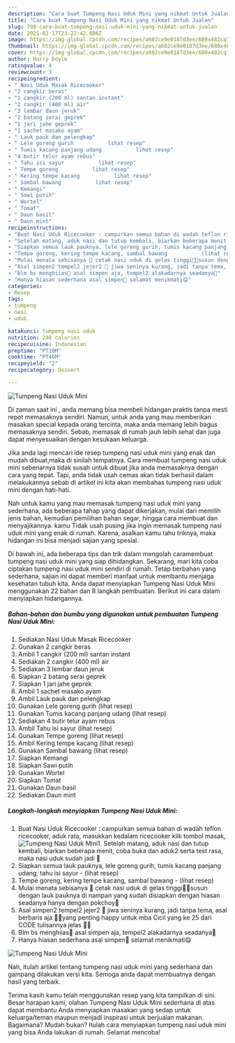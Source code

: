 ```yaml
---
description: "Cara buat Tumpeng Nasi Uduk Mini yang nikmat Untuk Jualan"
title: "Cara buat Tumpeng Nasi Uduk Mini yang nikmat Untuk Jualan"
slug: 708-cara-buat-tumpeng-nasi-uduk-mini-yang-nikmat-untuk-jualan
date: 2021-02-17T23:22:42.886Z
image: https://img-global.cpcdn.com/recipes/a602ce9e0187d3ee/680x482cq70/tumpeng-nasi-uduk-mini-foto-resep-utama.jpg
thumbnail: https://img-global.cpcdn.com/recipes/a602ce9e0187d3ee/680x482cq70/tumpeng-nasi-uduk-mini-foto-resep-utama.jpg
cover: https://img-global.cpcdn.com/recipes/a602ce9e0187d3ee/680x482cq70/tumpeng-nasi-uduk-mini-foto-resep-utama.jpg
author: Harry Doyle
ratingvalue: 4
reviewcount: 3
recipeingredient:
- " Nasi Uduk Masak Ricecooker"
- "2 cangkir beras"
- "1 cangkir (200 ml) santan instant"
- "2 cangkir (400 ml) air"
- "3 lembar daun jeruk"
- "2 batang serai geprek"
- "1 jari jahe geprek"
- "1 sachet masako ayam"
- " Lauk pauk dan pelengkap"
- " Lele goreng gurih           lihat resep"
- " Tumis kacang panjang udang           lihat resep"
- "4 butir telur ayam rebus"
- " Tahu isi sayur           lihat resep"
- " Tempe goreng           lihat resep"
- " Kering tempe kacang           lihat resep"
- " Sambal bawang           lihat resep"
- " Kemangi"
- " Sawi putih"
- " Wortel"
- " Tomat"
- " Daun basil"
- " Daun mint"
recipeinstructions:
- "Buat Nasi Uduk Ricecooker : campurkan semua bahan di wadah teflon ricecooker, aduk rata, masukkan kedalam ricecooker klik tombol masak,"
- "Setelah matang, aduk nasi dan tutup kembali, biarkan beberapa menit, coba buka dan aduk2 serta test rasa, maka nasi uduk sudah jadi 🥰"
- "Siapkan semua lauk pauknya, lele goreng gurih, tumis kacang panjang udang, tahu isi sayur           (lihat resep)"
- "Tempe goreng, kering tempe kacang, sambal bawang           (lihat resep)"
- "Mulai menata sebisanya 🙏 cetak nasi uduk di gelas tinggi🤭😁susun dengan lauk pauknya di nampan yang sudah disiapkan dengan hiasan seadanya hanya dengan pokchoy🙏"
- "Asal simpen2 tempel2 jejer2 🙏 jiwa seninya kurang, jadi tanpa tema, asal berbaris aja 🤭🙏yang penting happy untuk mba Cicil yang ke 25 dari CODE tulisannya jelas 🙏🥰"
- "Blm bs menghiias🤭 asal simpen aja, tempel2 alakadarnya seadanya🙏"
- "Hanya hiasan sederhana asal simpen🙏 selamat menikmati😋"
categories:
- Resep
tags:
- tumpeng
- nasi
- uduk

katakunci: tumpeng nasi uduk 
nutrition: 248 calories
recipecuisine: Indonesian
preptime: "PT10M"
cooktime: "PT46M"
recipeyield: "2"
recipecategory: Dessert

---
```



![Tumpeng Nasi Uduk Mini](https://img-global.cpcdn.com/recipes/a602ce9e0187d3ee/680x482cq70/tumpeng-nasi-uduk-mini-foto-resep-utama.jpg)

Di zaman  saat ini , anda memang bisa membeli hidangan praktis tanpa mesti repot memasaknya sendiri. Namun, untuk anda yang mau memberikan masakan special kepada orang tercinta, maka anda memang lebih bagus memasaknya sendiri. Sebab, memasak di rumah jauh lebih sehat dan juga dapat menyesuaikan dengan kesukaan keluarga.

Jika anda lagi mencari ide resep tumpeng nasi uduk mini yang enak dan mudah dibuat,maka di sinilah tempatnya. Cara membuat tumpeng nasi uduk mini  sebenarnya tidak susah untuk dibuat jika anda memasaknya dengan cara yang tepat. Tapi, anda tidak usah cemas akan tidak berhasil dalam melakukannya 
sebab di artikel ini kita akan membahas tumpeng nasi uduk mini dengan hati-hati.  



Nah untuk kamu yang mau memasak tumpeng nasi uduk mini yang sederhana, ada beberapa tahap yang dapat dikerjakan, mulai dari memilih jenis bahan, kemudian pemilihan bahan segar, hingga cara membuat dan menyajikannya. kamu Tidak usah pusing jika ingin memasak tumpeng nasi uduk mini yang enak di rumah. Karena, asalkan kamu  tahu triknya, maka hidangan ini bisa menjadi sajian yang spesial.

Di bawah ini, ada beberapa tips dan trik dalam mengolah caramembuat tumpeng nasi uduk mini yang siap dihidangkan. Sekarang, mari kita coba ciptakan tumpeng nasi uduk mini sendiri di rumah. Tetap berbahan yang sederhana, sajian ini dapat memberi manfaat untuk membantu menjaga kesehatan tubuh kita. Anda dapat menyiapkan Tumpeng Nasi Uduk Mini menggunakan 22 bahan dan 8 langkah pembuatan. Berikut ini cara dalam menyiapkan hidangannya.

<!--inarticleads1-->

##### Bahan-bahan dan bumbu yang digunakan untuk pembuatan Tumpeng Nasi Uduk Mini:

1. Sediakan  Nasi Uduk Masak Ricecooker
1. Gunakan 2 cangkir beras
1. Ambil 1 cangkir (200 ml) santan instant
1. Sediakan 2 cangkir (400 ml) air
1. Sediakan 3 lembar daun jeruk
1. Siapkan 2 batang serai geprek
1. Siapkan 1 jari jahe geprek
1. Ambil 1 sachet masako ayam
1. Ambil  Lauk pauk dan pelengkap
1. Gunakan  Lele goreng gurih           (lihat resep)
1. Gunakan  Tumis kacang panjang udang           (lihat resep)
1. Sediakan 4 butir telur ayam rebus
1. Ambil  Tahu isi sayur           (lihat resep)
1. Gunakan  Tempe goreng           (lihat resep)
1. Ambil  Kering tempe kacang           (lihat resep)
1. Gunakan  Sambal bawang           (lihat resep)
1. Siapkan  Kemangi
1. Siapkan  Sawi putih
1. Gunakan  Wortel
1. Siapkan  Tomat
1. Gunakan  Daun basil
1. Sediakan  Daun mint




<!--inarticleads2-->

##### Langkah-langkah menyiapkan Tumpeng Nasi Uduk Mini:

1. Buat Nasi Uduk Ricecooker : campurkan semua bahan di wadah teflon ricecooker, aduk rata, masukkan kedalam ricecooker klik tombol masak,
<img src="//assets-global.cpcdn.com/assets/icons/button_play-2c75c40dde080a61004c1f40b05d8f140eaff45d7e9e6481dc71c63d2e7c4909.png" alt="Tumpeng Nasi Uduk Mini">1. Setelah matang, aduk nasi dan tutup kembali, biarkan beberapa menit, coba buka dan aduk2 serta test rasa, maka nasi uduk sudah jadi 🥰
1. Siapkan semua lauk pauknya, lele goreng gurih, tumis kacang panjang udang, tahu isi sayur -           (lihat resep)
1. Tempe goreng, kering tempe kacang, sambal bawang -           (lihat resep)
1. Mulai menata sebisanya 🙏 cetak nasi uduk di gelas tinggi🤭😁susun dengan lauk pauknya di nampan yang sudah disiapkan dengan hiasan seadanya hanya dengan pokchoy🙏
1. Asal simpen2 tempel2 jejer2 🙏 jiwa seninya kurang, jadi tanpa tema, asal berbaris aja 🤭🙏yang penting happy untuk mba Cicil yang ke 25 dari CODE tulisannya jelas 🙏🥰
1. Blm bs menghiias🤭 asal simpen aja, tempel2 alakadarnya seadanya🙏
1. Hanya hiasan sederhana asal simpen🙏 selamat menikmati😋
<img src="//assets-global.cpcdn.com/assets/icons/button_play-2c75c40dde080a61004c1f40b05d8f140eaff45d7e9e6481dc71c63d2e7c4909.png" alt="Tumpeng Nasi Uduk Mini">



Nah, itulah artikel tentang  tumpeng nasi uduk mini  yang sederhana dan gampang dilakukan versi kita. Semoga anda dapat membuatnya dengan hasil yang terbaik. 

Terima kasih kamu telah menggunakan resep yang kita tampilkan di sini. Besar harapan kami, olahan  Tumpeng Nasi Uduk Mini sederhana di atas dapat membantu Anda menyiapkan masakan yang sedap untuk keluarga/teman maupun menjadi inspirasi untuk berjualan makanan. Bagaimana? Mudah bukan? Itulah cara menyiapkan tumpeng nasi uduk mini yang bisa Anda lakukan di rumah. Selamat mencoba!

